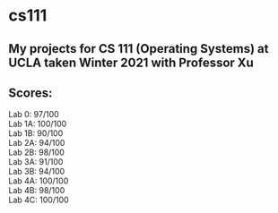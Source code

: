 # cs111
## My projects for CS 111 (Operating Systems) at UCLA taken Winter 2021 with Professor Xu
## Scores:
Lab 0: 97/100  
Lab 1A: 100/100  
Lab 1B: 90/100  
Lab 2A: 94/100  
Lab 2B: 98/100  
Lab 3A: 91/100  
Lab 3B: 94/100  
Lab 4A: 100/100  
Lab 4B: 98/100  
Lab 4C: 100/100  
